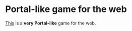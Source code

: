 Portal-like game for the web
============================
[This](http://hermanya.github.io/expgm) is a **very Portal-like** game for the web. 
